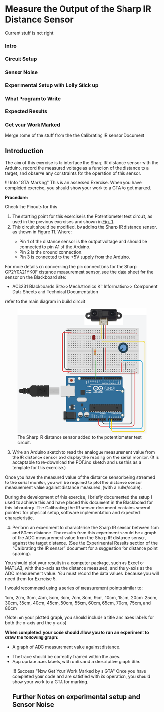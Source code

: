 # Measure the Output of the Sharp IR Distance Sensor


Current stuff is not right
### Intro
### Circuit Setup
### Sensor Noise
### Experimental Setup with Lolly Stick up
### What Program to Write
### Expected Results
### Get your Work Marked

<debugHL>Merge some of the stuff from the the Calibrating IR sensor Document</debugHL>







## Introduction

The aim of this exercise is to interface the Sharp IR distance sensor with the Arduino, record the measured voltage as a function of the distance to a target, and observe any constraints for the operation of this sensor.

!!! Info "GTA Marking"
    This is an assessed Exercise. When you have completed exercise, you should show your work to a GTA to get marked.

**Procedure:**

<problemHL>Check the Pinouts for this</problemHL>

<ol>
  <li>The starting point for this exercise is the Potentiometer test circuit, as used in the previous exercises and shown in <debugHL><a href=#IRsensor>Fig. 1</a></debugHL>.</li>
  <li>This circuit should be modified, by adding the Sharp IR distance sensor, as shown in Figure 11. Where:</li>
  <ul>
    <li>Pin 1 of the distance sensor is the output voltage and should be connected to pin A1 of the Arduino. </li>
    <li>Pin 2 is the ground connection.</li>
    <li>Pin 3 is connected to the +5V supply from the Arduino.</li>
  </ul>  
</ol>


For more details on concerning the pin connections for the Sharp GP2Y0A21YK0F distance measurement sensor, see the data sheet for the sensor on the Blackboard site:

* ACS231 Blackboards Site>>Mechatronics Kit Information>> Component Data Sheets and Technical Documentation

<problemHL>refer to the main diagram in build circuit</problemHL>

<figure>
  <a name="IRsensor"></a>
  <img src="/images/IR Sensor.png" alt="The Sharp IR distance sensor added to the potentiometer test circuit.">
  <figcaption>The Sharp IR distance sensor added to the potentiometer test circuit.</figcaption>
</figure>

<ol start=3>
  <li> Write an Arduino sketch to read the analogue measurement value from the IR distance sensor and display the reading on the serial monitor. (It is acceptable to re-download the POT.ino sketch and use this as a template for this exercise.)</li>
</ol>

Once you have the measured value of the distance sensor being streamed to the serial monitor, you will be required to plot the distance sensor measurement value against distance measured, (with a ruler/scale).

During the development of this exercise, I briefly documented the setup I used to achieve this and have placed this document in the Blackboard for this laboratory. <problemHL>The Calibrating the IR sensor document</problemHL> contains several pointers for physical setup, software implementation and expected characteristic. 


<ol start=4>
  <li> Perform an experiment to characterise the Sharp IR sensor between 1cm and 80cm distance. The results from this experiment should be a graph of the ADC measurement value from the Sharp IR distance sensor, against the target distance. (See the Experimental Results section of the <problemHL>“Calibrating the IR sensor”</problemHL> document for a suggestion for distance point spacing).</li>
</ol>

You should plot your results in a computer package, such as Excel or MATLAB, with the x-axis as the distance measured, and the y-axis as the ADC measurement value. You must record the data values, because you will need them for <problemHL>Exercise 5.</problemHL>

I would recommend using a series of measurement points similar to:

1cm, 2cm, 3cm, 4cm, 5cm, 6cm, 7cm, 8cm, 9cm, 10cm, 15cm, 20cm, 25cm, 30cm, 35cm, 40cm, 45cm, 50cm, 55cm, 60cm, 65cm, 70cm, 75cm, and 80cm

(Note: on your plotted graph, you should include a title and axes labels for both the x-axis and the y-axis)

<strong>When completed, your code should allow you to run an experiment to draw the following graph:</strong>
<debugHL><ul><li><debugHL>A graph of ADC measurement value against distance.</debugHL></li>
<li><debugHL>The trace should be correctly framed within the axes.</debugHL></li>
<li><debugHL>Appropriate axes labels, with units and a descriptive graph title.</debugHL></li>
</ol>


!!! Success "Now Get Your Work Marked by a GTA"
    Once you have completed your code and are satisfied with its operation, you should show your work to a GTA for marking.

## Further Notes on experimental setup and Sensor Noise
